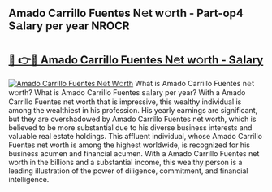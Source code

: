 ## Amado Carrillo Fuentes N𝚎t w𝚘rth - Part-op4 S𝚊lary per year NROCR

# <h2><a href="http://gc1alu.nevu.top/?p=Amado+Carrillo+Fuentes">🔗 👉🔴 Amado Carrillo Fuentes N𝚎t w𝚘rth - S𝚊lary</a></h2>

[![Amado Carrillo Fuentes N𝚎t W𝚘rth](https://i.imgur.com/Oavwk0R.jpeg)](http://gc1alu.nevu.top/?p=Amado+Carrillo+Fuentes)
What is Amado Carrillo Fuentes n𝚎t w𝚘rth? What is Amado Carrillo Fuentes s𝚊lary per year?
With a Amado Carrillo Fuentes net worth that is impressive, this wealthy individual is among the wealthiest in his profession. His yearly earnings are significant, but they are overshadowed by Amado Carrillo Fuentes net worth, which is believed to be more substantial due to his diverse business interests and valuable real estate holdings. This affluent individual, whose Amado Carrillo Fuentes net worth is among the highest worldwide, is recognized for his business acumen and financial acumen. With a Amado Carrillo Fuentes net worth in the billions and a substantial income, this wealthy person is a leading illustration of the power of diligence, commitment, and financial intelligence.
